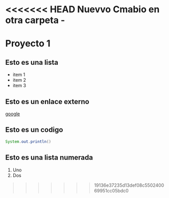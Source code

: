 <<<<<<< HEAD
Nuevvo Cmabio en otra carpeta -
=======
# Proyecto 1

## Esto es una lista 
* item 1
* item 2
* item 3

## Esto es un enlace externo
[google](http://www.google.es)

## Esto es un codigo 
```java
System.out.println()
```

## Esto es una lista numerada
1. Uno
2. Dos
>>>>>>> 19136e37235d13def08c550240069951cc05bdc0
